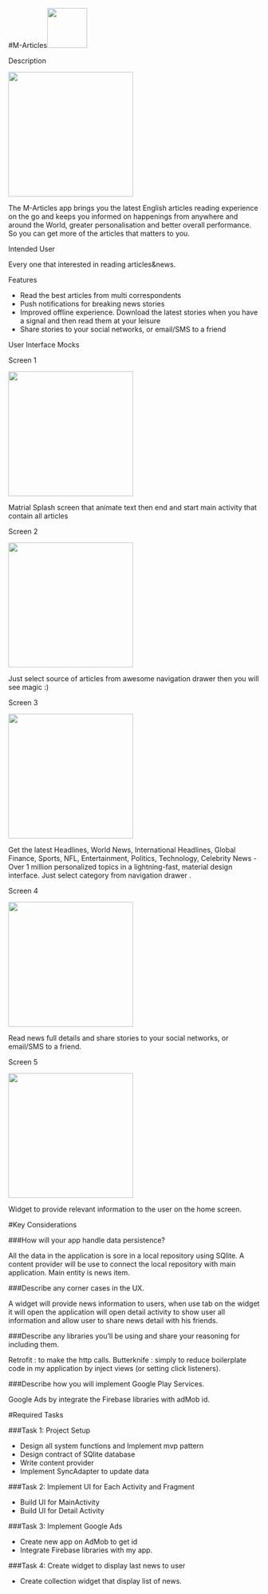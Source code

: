 #M-Articles<img src="https://github.com/MostafaAnter/CapstoneProject/blob/master/app/src/main/res/mipmap-xxhdpi/ic_launcher.png" width="80"> 

Description 

<img style="position: center;" src="https://github.com/MostafaAnter/CapstoneProject/blob/master/art/output_RJH4vY.gif" width="250">

The M-Articles app brings you the latest English articles reading experience on the go and keeps you informed on happenings from anywhere and around the World, greater personalisation and better overall performance. So you can get more of the articles that matters to you.

Intended User

Every one that interested in reading articles&news.

Features
- Read the best articles from multi correspondents
- Push notifications for breaking news stories
- Improved offline experience. Download the latest stories when you have a signal and then read them at your leisure 
- Share stories to your social networks, or email/SMS to a friend


User Interface Mocks

Screen 1

<img style="position: center;" src="https://github.com/MostafaAnter/CapstoneProject/blob/master/art/device-2016-12-29-233533.png" width="250">

Matrial Splash screen that animate text then end and start main activity that contain all articles


Screen 2

<img style="position: center;" src="https://github.com/MostafaAnter/CapstoneProject/blob/master/art/device-2017-01-02-160643.png" width="250">

Just select source of articles from awesome navigation drawer then you will see magic :)


Screen 3

<img style="position: center;" src="https://github.com/MostafaAnter/CapstoneProject/blob/master/art/device-2017-01-02-160548.png" width="250">

Get the latest Headlines, World News, International Headlines, Global Finance, Sports, NFL, Entertainment, Politics, Technology, Celebrity News - Over 1 million personalized topics in a lightning-fast, material design interface. Just select category from navigation drawer . 

Screen 4

<img style="position: center;" src="https://github.com/MostafaAnter/CapstoneProject/blob/master/art/device-2017-01-02-160618.png" width="250">

Read news full details and share stories to your social networks, or email/SMS to a friend.


Screen 5

<img style="position: center;" src="https://github.com/MostafaAnter/CapstoneProject/blob/master/art/device-2017-01-02-160857.png" width="250">

Widget to provide relevant information to the user on the home screen.

#Key Considerations

###How will your app handle data persistence? 

All the data in the application is sore in a local repository using SQlite. A content provider will be use to connect the local repository with main application. Main entity is news item.

###Describe any corner cases in the UX.

A widget will provide news information to users, when use tab on the widget it will open the application will open detail activity to show user all information and allow user to share news detail with his friends.

###Describe any libraries you’ll be using and share your reasoning for including them.

Retrofit :  to make the http calls.
Butterknife : simply to reduce boilerplate code in my application by inject views (or setting click listeners).

###Describe how you will implement Google Play Services.

Google Ads by integrate the Firebase libraries with adMob id.

#Required Tasks

###Task 1: Project Setup
- Design  all system functions and Implement mvp pattern  
- Design contract of SQlite database
- Write content provider
- Implement SyncAdapter to update data

###Task 2: Implement UI for Each Activity and Fragment
- Build UI for MainActivity
- Build UI for Detail Activity  

###Task 3: Implement Google Ads
- Create new app on AdMob to get id 
- Integrate Firebase libraries with my app.

###Task 4: Create widget to display last news to user
- Create collection widget that display list of news.


